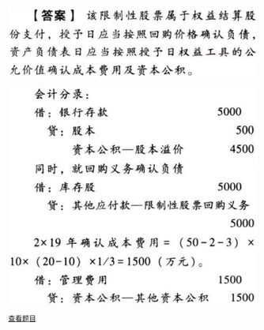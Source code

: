 ![](24f12ff44737a424b6a4e655d248c80a.png)

![](b146d32744b1b360cf139e34d2c3294b.png)

[查看题目](../负债.股份支付.本章真题.md#8-题目)

